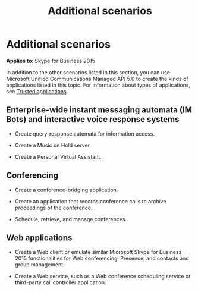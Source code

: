 ﻿---
title: Additional scenarios
TOCTitle: Additional scenarios
ms:assetid: a688141b-fdaa-41cd-9362-9f5afd854ed8
ms:mtpsurl: https://msdn.microsoft.com/library/Dn465957(v=office.16)
ms:contentKeyID: 65239775
ms.date: 07/27/2015
mtps_version: v=office.16
---

# Additional scenarios

**Applies to**: Skype for Business 2015

In addition to the other scenarios listed in this section, you can use Microsoft Unified Communications Managed API 5.0 to create the kinds of applications listed in this topic. For information about types of applications, see [Trusted applications](trusted-applications.md).

## Enterprise-wide instant messaging automata (IM Bots) and interactive voice response systems

- Create query-response automata for information access.

- Create a Music on Hold server.

- Create a Personal Virtual Assistant.

## Conferencing

- Create a conference-bridging application.

- Create an application that records conference calls to archive proceedings of the conference.

- Schedule, retrieve, and manage conferences.

## Web applications

- Create a Web client or emulate similar Microsoft Skype for Business 2015 functionalities for Web conferencing, Presence, and contacts and group management.

- Create a Web service, such as a Web conference scheduling service or third-party call controller application.

